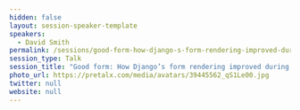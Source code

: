 ```yaml
---
hidden: false
layout: session-speaker-template
speakers: 
  - David Smith
permalink: /sessions/good-form-how-django-s-form-rendering-improved-during-the-4-x-series/
session_type: Talk
session_title: "Good form: How Django’s form rendering improved during the 4.x series"
photo_url: https://pretalx.com/media/avatars/39445562_qS1Le00.jpg
twitter: null
website: null
---
```


